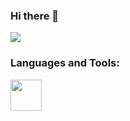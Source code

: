 ### Hi there 👋
<img src="https://github-readme-stats.vercel.app/api/pin/?username=aellas&repo=Runescape-Name-Checker"/>

### Languages and Tools:
<img height=50 src="https://cdn.jsdelivr.net/gh/devicons/devicon/icons/python/python-original.svg"/><img height=50> <img height=5 src="https://cdn.jsdelivr.net/gh/devicons/devicon/icons/linux/linux-original.svg" />


